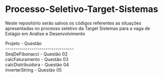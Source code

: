 # Processo-Seletivo-Target-Sistemas
Neste repositório serão salvos os códigos referentes as situações apresentadas no processo seletivo da Target Sistemas para a vaga de Estágio em Análise e Desenvolvimento

Projeto           - Questão<br>
----------------------------------<br>
SeqDeFibonacci    - Questão 02<br>
calcFaturamento   - Questão 03<br>
calcDistribuidora - Questão 04<br>
inverterString    - Questão 05<br>

